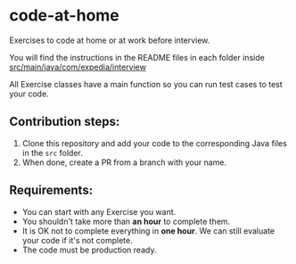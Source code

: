 # code-at-home

Exercises to code at home or at work before interview.

You will find the instructions in the README files in each folder inside [src/main/java/com/expedia/interview](https://github.com/FabienLauf/code-at-home/tree/master/src/main/java/com/expedia/interview)

All Exercise classes have a main function so you can run test cases to test your code.

## Contribution steps:

 1. Clone this repository and add your code to the corresponding Java files in the `src` folder.
 2. When done, create a PR from a branch with your name.
 
## Requirements:

- You can start with any Exercise you want.
- You shouldn't take more than **an hour** to complete them.
- It is OK not to complete everything in **one hour**. We can still evaluate your code if it's not complete.
- The code must be production ready.
